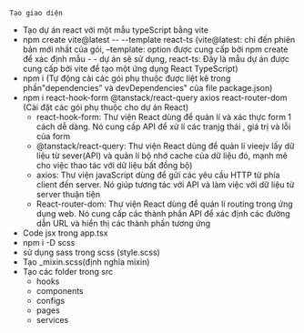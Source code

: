    Tạo giao diện 
- Tạo dự án react với một mẫu typeScript bằng vite
- npm create vite@latest -- --template react-ts (vite@latest: chỉ đến phiên bản mới nhất của gói, –template: option được cung cấp bởi npm create để xác định mẫu - - dự án sẽ sử dụng, react-ts: Đây là mẫu dự án được cung cấp bởi vite để tạo một ứng dụng React TypeScript)
- npm i (Tự động cài các gói phụ thuộc được liệt kê trong phần"dependencies” và devDependencies" của file package.json)
- npm i react-hook-form @tanstack/react-query axios react-router-dom (Cài đặt các gói phụ thuộc cho dự án React)
     + react-hook-form: Thư viện React dùng để quản lí và xác thực form 1 cách dễ dàng. Nó cung cấp API để xử lí các tranjg thái , giá trị và lỗi của form
     + @tanstack/react-query: Thư viện React dùng để quản lí vieejv lấy dữ liệu từ sever(API) và quản lí bộ nhớ cache của dữ liệu đó, mạnh mẽ cho việc thao tác           với dữ liệu bất đồng bộ)
     + axios: Thư viện javaScript dùng để gửi các yêu cầu HTTP từ phía client đến server. Nó giúp tương tác với API và làm việc với dữ liệu từ server thuận tiện
     + React-router-dom: Thư viện React dùng để quán lí routing trong ứng dụng web. Nó cung cấp các thành phần API  để xác định các đường dẫn URL và hiển thị các          thành phần tương ứng
- Code jsx trong app.tsx 
- npm i -D scss
- sử dụng sass trong scss (style.scss)
- Tạo _mixin.scss(định nghĩa mixin)
- Tạo các folder trong src
    + hooks
    + components
    + configs
    + pages
    + services


